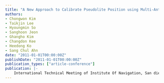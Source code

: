 ```yaml
---
title: "A New Approach to Calibrate Pseudolite Position using Multi-Antenna and Carrier Phase Measurement Without Cycle Ambiguity"
authors:
- Chongwon Kim
- Taikjin Lee
- Hyoungmin So
- Sanghoon Jeon
- Ghangho Kim
- Changdon Kee
- Heedong Ko
- Sang Chul Ahn
date: "2011-01-01T00:00:00Z"
publishDate: "2011-01-01T00:00:00Z"
publication_types: ["article-conference"]
publication: |-
    International Technical Meeting of Institute Of Navigation, San diego USA, January, 2011
---
```


